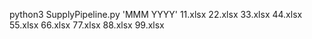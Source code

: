 python3 SupplyPipeline.py 'MMM YYYY' 11.xlsx 22.xlsx 33.xlsx 44.xlsx 55.xlsx 66.xlsx 77.xlsx 88.xlsx 99.xlsx